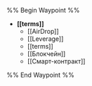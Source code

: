 %% Begin Waypoint %%
- **[[terms]]**
	- [[AirDrop]]
	- [[Leverage]]
	- [[terms]]
	- [[Блокчейн]]
	- [[Смарт-контракт]]

%% End Waypoint %%